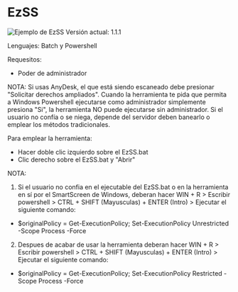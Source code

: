 # EzSS
![Ejemplo de EzSS](https://i.imgur.com/Mj21Aff.png)
Versión actual: 1.1.1

Lenguajes: Batch y Powershell

Requesitos:
- Poder de administrador

NOTA: Si usas AnyDesk, el que está siendo escaneado debe presionar "Solicitar derechos ampliados". Cuando la herramienta te pida que permita a Windows Powershell ejecutarse como administrador simplemente presiona "Si", la herramienta NO puede ejecutarse sin administrador. Si el usuario no confía o se niega, depende del servidor deben banearlo o emplear los métodos tradicionales.

Para emplear la herramienta:
- Hacer doble clic izquierdo sobre el EzSS.bat
- Clic derecho sobre el EzSS.bat y "Abrir"

NOTA:
1. Si el usuario no confia en el ejecutable del EzSS.bat o en la herramienta en sí por el SmartScreen de Windows, deberan hacer WIN + R > Escribir powershell > CTRL + SHIFT (Mayusculas) + ENTER (Intro) > Ejecutar el siguiente comando:
- $originalPolicy = Get-ExecutionPolicy; Set-ExecutionPolicy Unrestricted -Scope Process -Force

2. Despues de acabar de usar la herramienta deberan hacer WIN + R > Escribir powershell > CTRL + SHIFT (Mayusculas) + ENTER (Intro) > Ejecutar el siguiente comando:
- $originalPolicy = Get-ExecutionPolicy; Set-ExecutionPolicy Restricted -Scope Process -Force
